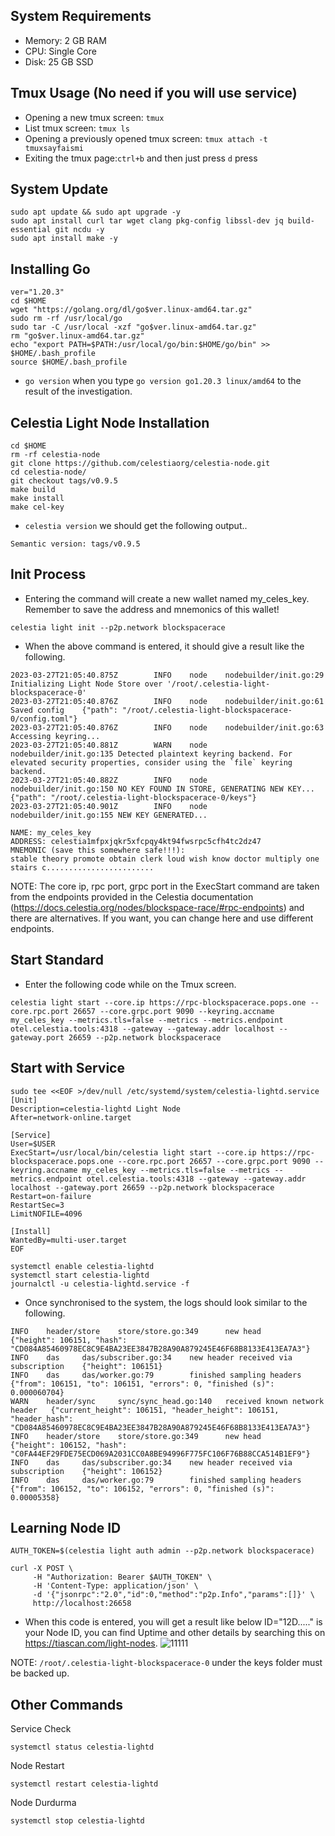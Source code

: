 ## System Requirements
- Memory: 2 GB RAM
- CPU: Single Core
- Disk: 25 GB SSD

## Tmux Usage (No need if you will use service)
- Opening a new tmux screen: ```tmux```
- List tmux screen: ```tmux ls```
- Opening a previously opened tmux screen: ```tmux attach -t tmuxsayfaismi```
- Exiting the tmux page:``ctrl+b`` and then just press ``d`` press

## System Update
```
sudo apt update && sudo apt upgrade -y
sudo apt install curl tar wget clang pkg-config libssl-dev jq build-essential git ncdu -y
sudo apt install make -y
```

## Installing Go
```
ver="1.20.3"
cd $HOME
wget "https://golang.org/dl/go$ver.linux-amd64.tar.gz"
sudo rm -rf /usr/local/go
sudo tar -C /usr/local -xzf "go$ver.linux-amd64.tar.gz"
rm "go$ver.linux-amd64.tar.gz"
echo "export PATH=$PATH:/usr/local/go/bin:$HOME/go/bin" >> $HOME/.bash_profile
source $HOME/.bash_profile
```

- ``go version``  when you type ``go version go1.20.3 linux/amd64`` to the result of the investigation.

## Celestia Light Node Installation
```
cd $HOME 
rm -rf celestia-node 
git clone https://github.com/celestiaorg/celestia-node.git 
cd celestia-node/ 
git checkout tags/v0.9.5
make build 
make install 
make cel-key 
```

- ``celestia version`` we should get the following output..
```
Semantic version: tags/v0.9.5
```

## Init Process
- Entering the command will create a new wallet named my_celes_key. Remember to save the address and mnemonics of this wallet!
```
celestia light init --p2p.network blockspacerace
```
- When the above command is entered, it should give a result like the following.
```
2023-03-27T21:05:40.875Z        INFO    node    nodebuilder/init.go:29  Initializing Light Node Store over '/root/.celestia-light-blockspacerace-0'
2023-03-27T21:05:40.876Z        INFO    node    nodebuilder/init.go:61  Saved config    {"path": "/root/.celestia-light-blockspacerace-0/config.toml"}
2023-03-27T21:05:40.876Z        INFO    node    nodebuilder/init.go:63  Accessing keyring...
2023-03-27T21:05:40.881Z        WARN    node    nodebuilder/init.go:135 Detected plaintext keyring backend. For elevated security properties, consider using the `file` keyring backend.
2023-03-27T21:05:40.882Z        INFO    node    nodebuilder/init.go:150 NO KEY FOUND IN STORE, GENERATING NEW KEY...    {"path": "/root/.celestia-light-blockspacerace-0/keys"}
2023-03-27T21:05:40.901Z        INFO    node    nodebuilder/init.go:155 NEW KEY GENERATED...

NAME: my_celes_key
ADDRESS: celestia1mfpxjqkr5xfcpqy4kt94fwsrpc5cfh4tc2dz47
MNEMONIC (save this somewhere safe!!!): 
stable theory promote obtain clerk loud wish know doctor multiply one stairs c........................
```
NOTE: The core ip, rpc port, grpc port in the ExecStart command are taken from the endpoints provided in the Celestia documentation (https://docs.celestia.org/nodes/blockspace-race/#rpc-endpoints) and there are alternatives. If you want, you can change here and use different endpoints. 

## Start Standard
- Enter the following code while on the Tmux screen.
```
celestia light start --core.ip https://rpc-blockspacerace.pops.one --core.rpc.port 26657 --core.grpc.port 9090 --keyring.accname my_celes_key --metrics.tls=false --metrics --metrics.endpoint otel.celestia.tools:4318 --gateway --gateway.addr localhost --gateway.port 26659 --p2p.network blockspacerace
```

## Start with Service
```
sudo tee <<EOF >/dev/null /etc/systemd/system/celestia-lightd.service
[Unit]
Description=celestia-lightd Light Node
After=network-online.target

[Service]
User=$USER
ExecStart=/usr/local/bin/celestia light start --core.ip https://rpc-blockspacerace.pops.one --core.rpc.port 26657 --core.grpc.port 9090 --keyring.accname my_celes_key --metrics.tls=false --metrics --metrics.endpoint otel.celestia.tools:4318 --gateway --gateway.addr localhost --gateway.port 26659 --p2p.network blockspacerace
Restart=on-failure
RestartSec=3
LimitNOFILE=4096

[Install]
WantedBy=multi-user.target
EOF
```
```
systemctl enable celestia-lightd
systemctl start celestia-lightd
journalctl -u celestia-lightd.service -f
```
- Once synchronised to the system, the logs should look similar to the following.
```
INFO    header/store    store/store.go:349      new head        {"height": 106151, "hash": "CD084A85460978EC8C9E4BA23EE3847B28A90A879245E46F68B8133E413EA7A3"}
INFO    das     das/subscriber.go:34    new header received via subscription    {"height": 106151}
INFO    das     das/worker.go:79        finished sampling headers       {"from": 106151, "to": 106151, "errors": 0, "finished (s)": 0.000060704}
WARN    header/sync     sync/sync_head.go:140   received known network header   {"current_height": 106151, "header_height": 106151, "header_hash": "CD084A85460978EC8C9E4BA23EE3847B28A90A879245E46F68B8133E413EA7A3"}
INFO    header/store    store/store.go:349      new head        {"height": 106152, "hash": "C0FA44EF29FDE75ECD069A2031CC0A8BE94996F775FC106F76B88CCA514B1EF9"}
INFO    das     das/subscriber.go:34    new header received via subscription    {"height": 106152}
INFO    das     das/worker.go:79        finished sampling headers       {"from": 106152, "to": 106152, "errors": 0, "finished (s)": 0.00005358}
```
## Learning Node ID
```
AUTH_TOKEN=$(celestia light auth admin --p2p.network blockspacerace)
```
```
curl -X POST \
     -H "Authorization: Bearer $AUTH_TOKEN" \
     -H 'Content-Type: application/json' \
     -d '{"jsonrpc":"2.0","id":0,"method":"p2p.Info","params":[]}' \
     http://localhost:26658
```
- When this code is entered, you will get a result like below ID="12D....." is your Node ID, you can find Uptime and other details by searching this on https://tiascan.com/light-nodes.
![11111](https://user-images.githubusercontent.com/73176377/228071707-5f6639e6-b51c-48a9-957a-33a317f5653b.PNG)

NOTE: ```/root/.celestia-light-blockspacerace-0``` under the keys folder must be backed up.

## Other Commands
Service Check
```
systemctl status celestia-lightd
```

Node Restart
```
systemctl restart celestia-lightd
```

Node Durdurma
```
systemctl stop celestia-lightd
```
